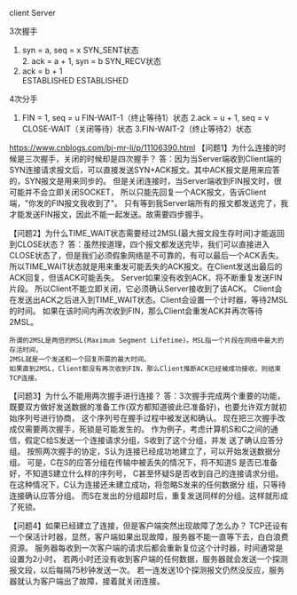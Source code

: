 
client                          Server

3次握手
1. syn = a, seq = x
SYN_SENT状态                                
                                2. ack = a + 1, syn = b
                                SYN_RECV状态
3. ack = b + 1                     
ESTABLISHED                     ESTABLISHED

                                
4次分手
1. FIN = 1, seq = u
FIN-WAIT-1（终止等待1）状态
                                2.ack = u + 1, seq = v
                                CLOSE-WAIT（关闭等待）状态
3.FIN-WAIT-2（终止等待2）状态



https://www.cnblogs.com/bj-mr-li/p/11106390.html
【问题1】为什么连接的时候是三次握手，关闭的时候却是四次握手？
答：因为当Server端收到Client端的SYN连接请求报文后，可以直接发送SYN+ACK报文。其中ACK报文是用来应答的，SYN报文是用来同步的。
    但是关闭连接时，当Server端收到FIN报文时，很可能并不会立即关闭SOCKET，
    所以只能先回复一个ACK报文，告诉Client端，"你发的FIN报文我收到了"。
    只有等到我Server端所有的报文都发送完了，我才能发送FIN报文，因此不能一起发送。故需要四步握手。

【问题2】为什么TIME_WAIT状态需要经过2MSL(最大报文段生存时间)才能返回到CLOSE状态？
答：虽然按道理，四个报文都发送完毕，我们可以直接进入CLOSE状态了，但是我们必须假象网络是不可靠的，有可以最后一个ACK丢失。
    所以TIME_WAIT状态就是用来重发可能丢失的ACK报文。在Client发送出最后的ACK回复，但该ACK可能丢失。
    Server如果没有收到ACK，将不断重复发送FIN片段。
    所以Client不能立即关闭，它必须确认Server接收到了该ACK。
    Client会在发送出ACK之后进入到TIME_WAIT状态。Client会设置一个计时器，等待2MSL的时间。
    如果在该时间内再次收到FIN，那么Client会重发ACK并再次等待2MSL。
    
    所谓的2MSL是两倍的MSL(Maximum Segment Lifetime)。MSL指一个片段在网络中最大的存活时间，
    2MSL就是一个发送和一个回复所需的最大时间。
    如果直到2MSL，Client都没有再次收到FIN，那么Client推断ACK已经被成功接收，则结束TCP连接。

【问题3】为什么不能用两次握手进行连接？
答：3次握手完成两个重要的功能，既要双方做好发送数据的准备工作(双方都知道彼此已准备好)，也要允许双方就初始序列号进行协商，
    这个序列号在握手过程中被发送和确认。
    现在把三次握手改成仅需要两次握手，死锁是可能发生的。
    作为例子，考虑计算机S和C之间的通信，假定C给S发送一个连接请求分组，S收到了这个分组，并发 送了确认应答分组。
    按照两次握手的协定，S认为连接已经成功地建立了，可以开始发送数据分组。
    可是，C在S的应答分组在传输中被丢失的情况下，将不知道S 是否已准备好，不知道S建立什么样的序列号，
    C甚至怀疑S是否收到自己的连接请求分组。
    在这种情况下，C认为连接还未建立成功，将忽略S发来的任何数据分 组，只等待连接确认应答分组。
    而S在发出的分组超时后，重复发送同样的分组。这样就形成了死锁。

【问题4】如果已经建立了连接，但是客户端突然出现故障了怎么办？
TCP还设有一个保活计时器，显然，客户端如果出现故障，服务器不能一直等下去，白白浪费资源。
    服务器每收到一次客户端的请求后都会重新复位这个计时器，时间通常是设置为2小时，
    若两小时还没有收到客户端的任何数据，服务器就会发送一个探测报文段，以后每隔75秒钟发送一次。
    若一连发送10个探测报文仍然没反应，服务器就认为客户端出了故障，接着就关闭连接。


































